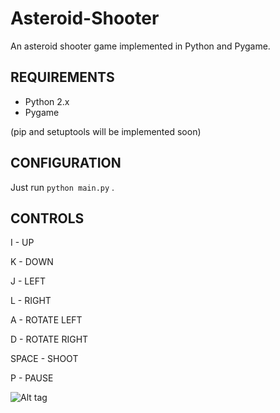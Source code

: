 # Asteroid-Shooter
An asteroid shooter game implemented in Python and Pygame.


REQUIREMENTS
------------
* Python 2.x
* Pygame

(pip and setuptools will be implemented soon)

CONFIGURATION
-------------

Just run `python main.py` . 

CONTROLS
--------
I - UP

K - DOWN

J - LEFT

L - RIGHT


A - ROTATE LEFT

D - ROTATE RIGHT


SPACE - SHOOT

P - PAUSE


![Alt tag](https://i.imgur.com/cQwq24g.png)
